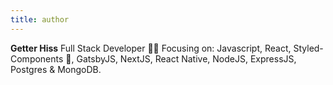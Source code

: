```yaml
---
title: author
---
```


**Getter Hiss** Full Stack Developer 👩‍💻 Focusing on: Javascript, React, Styled-Components 💅, GatsbyJS, NextJS, React Native, NodeJS, ExpressJS, Postgres & MongoDB.
